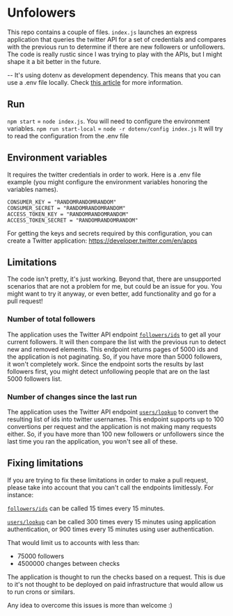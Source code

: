 # Unfolowers

This repo contains a couple of files. 
`index.js` launches an express application that queries the twitter API for a set of credentials and compares with the previous run to determine if there are new followers or unfollowers.
The code is really rustic since I was trying to play with the APIs, but I might shape it a bit better in the future.

--
It's using dotenv as development dependency. This means that you can use a .env file locally. Check [this article](https://medium.com/the-node-js-collection/making-your-node-js-work-everywhere-with-environment-variables-2da8cdf6e786) for more information.

## Run
`npm start` = `node index.js`. You will need to configure the environment variables.
`npm run start-local` = `node -r dotenv/config index.js` It will try to read the configuration from the .env file

## Environment variables
It requires the twitter credentials in order to work. Here is a .env file example (you might configure the environment variables honoring the variables names). 

```
CONSUMER_KEY = "RANDOMRANDOMRANDOM"
CONSUMER_SECRET = "RANDOMRANDOMRANDOM"
ACCESS_TOKEN_KEY = "RANDOMRANDOMRANDOM"
ACCESS_TOKEN_SECRET = "RANDOMRANDOMRANDOM"
```
For getting the keys and secrets required by this configuration, you can create a Twitter application: https://developer.twitter.com/en/apps


## Limitations
The code isn't pretty, it's just working. Beyond that, there are unsupported scenarios that are not a problem for me, but could be an issue for you. You might want to try it anyway, or even better, add functionality and go for a pull request!

### Number of total followers
The application uses the Twitter API endpoint [`followers/ids`](https://developer.twitter.com/en/docs/accounts-and-users/follow-search-get-users/api-reference/get-followers-ids.html) to get all your current followers. It will then compare the list with the previous run to detect new and removed elements. This endpoint returns pages of 5000 ids and the application is not paginating. So, if you have more than 5000 followers, it won't completely work. Since the endpoint sorts the results by last followers first, you might detect unfollowing people that are on the last 5000 followers list.

### Number of changes since the last run
The application uses the Twitter API endpoint [`users/lookup`](https://developer.twitter.com/en/docs/accounts-and-users/follow-search-get-users/api-reference/get-users-lookup) to convert the resulting list of ids into twitter usernames. This endpoint supports up to 100 convertions per request and the application is not making many requests either. So, if you have more than 100 new followers or unfollowers since the last time you ran the application, you won't see all of these.

## Fixing limitations
If you are trying to fix these limitations in order to make a pull request, please take into account that you can't call the endpoints limitlessly. For instance:

[`followers/ids`](https://developer.twitter.com/en/docs/accounts-and-users/follow-search-get-users/api-reference/get-followers-ids.html) can be called 15 times every 15 minutes.


[`users/lookup`](https://developer.twitter.com/en/docs/accounts-and-users/follow-search-get-users/api-reference/get-users-lookup) can be called 300 times every 15 minutes using application authentication, or 900 times every 15 minutes using user authentication.

That would limit us to accounts with less than:
- 75000 followers
- 4500000 changes between checks

The application is thought to run the checks based on a request. This is due to it's not thought to be deployed on paid infrastructure that would allow us to run crons or similars.

Any idea to overcome this issues is more than welcome :)